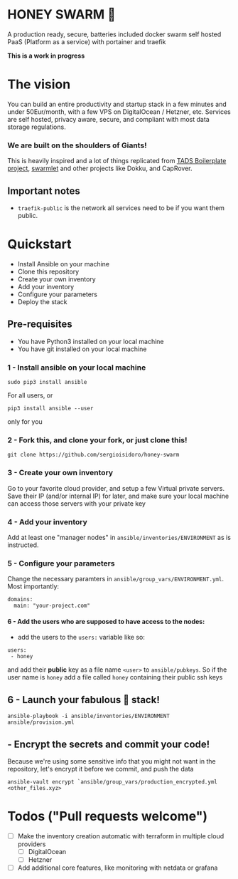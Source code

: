 # HONEY SWARM 🐝
A production ready, secure, batteries included docker swarm self hosted PaaS (Platform as a service) with portainer and traefik

**This is a work in progress**
# The vision
You can build an entire productivity and startup stack in a few minutes and under 50Eur/month, with a few VPS on DigitalOcean / Hetzner, etc. Services are self hosted, privacy aware, secure, and compliant with most data storage regulations.

### We are built on the shoulders of Giants!
This is heavily inspired and a lot of things replicated from [TADS Boilerplate project](https://github.com/thomvaill/tads-boilerplate), [swarmlet](https://swarmlet.dev/) and other projects like Dokku, and CapRover.

## Important notes
- `traefik-public` is the network all services need to be if you want them public.

# Quickstart

- Install Ansible on your machine
- Clone this repository
- Create your own inventory 
- Add your inventory 
- Configure your parameters
- Deploy the stack


## Pre-requisites
* You have Python3 installed on your local machine
* You have git installed on your local machine

### 1 - Install ansible on your local machine
```
sudo pip3 install ansible
``` 
For all users, or 
```
pip3 install ansible --user
```
only for you

### 2 - Fork this, and clone your fork, or just clone this!
`git clone https://github.com/sergioisidoro/honey-swarm`

### 3 - Create your own inventory 
Go to your favorite cloud provider, and setup a few Virtual private servers.
Save their IP (and/or internal IP) for later, and make sure your local machine
can access those servers with your private key

### 4 - Add your inventory 
Add at least one "manager nodes" in `ansible/inventories/ENVIRONMENT` as is instructed.

### 5 - Configure your parameters
Change the necessary paramters in `ansible/group_vars/ENVIRONMENT.yml`. Most importantly:
```
domains:
  main: "your-project.com"
```
#### 6 - Add the users who are supposed to have access to the nodes:
- add the users to the `users:` variable like so:
```
users:
 - honey
```

and add their **public** key as a file name `<user>` to `ansible/pubkeys`. So if the user name is `honey` add a file called `honey` containing their public ssh keys

## 6 - Launch your fabulous 💅 stack!
```
ansible-playbook -i ansible/inventories/ENVIRONMENT ansible/provision.yml 
```

## - Encrypt the secrets and commit your code!
Because we're using some sensitive info that you might not want in the repository, 
let's encrypt it before we commit, and push the data
```
ansible-vault encrypt `ansible/group_vars/production_encrypted.yml <other_files.xyz>
```


# Todos ("Pull requests welcome")
- [ ] Make the inventory creation automatic with terraform in multiple cloud providers
  - [ ] DigitalOcean
  - [ ] Hetzner

- [ ] Add additional core features, like monitoring with netdata or grafana
